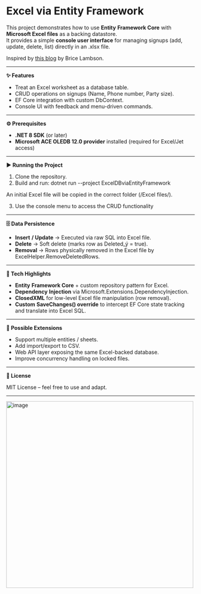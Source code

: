 # Excel via Entity Framework

This project demonstrates how to use **Entity** **Framework Core** with **Microsoft Excel files** as a backing datastore.  
It provides a simple **console user interface** for managing signups (add, update, delete, list) directly in an .xlsx file.

Inspired by [this blog](https://www.bricelam.net/2024/03/12/ef-xlsx.html) by Brice Lambson.

- - -

**✨ Features**

*   Treat an Excel worksheet as a database table.
*   CRUD operations on signups (Name, Phone number, Party size).
*   EF Core integration with custom DbContext.
*   Console UI with feedback and menu-driven commands.

- - -

**⚙️ Prerequisites**

*   **.NET 8 SDK** (or later)
*   **Microsoft ACE OLEDB 12.0 provider** installed (required for Excel/Jet access)

- - -

**▶️ Running the Project**

1.  Clone the repository.
2.  Build and run:  dotnet run --project ExcelDBviaEntityFramework

An initial Excel file will be copied in the correct folder (/Excel files/).

3.  Use the console menu to access the CRUD functionality

- - -

**🗄 Data Persistence**

*   **Insert** **/ Update** → Executed via raw SQL into Excel file.
*   **Delete** → Soft delete (marks row as Deleted\_ý = true).
*   **Removal** → Rows physically removed in the Excel file by ExcelHelper.RemoveDeletedRows.

- - -

**🧩 Tech Highlights**

*   **Entity** **Framework Core** + custom repository pattern for Excel.
*   **Dependency** **Injection** via Microsoft.Extensions.DependencyInjection.
*   **ClosedXML** for low-level Excel file manipulation (row removal).
*   **Custom** **SaveChanges() override** to intercept EF Core state tracking and translate into Excel SQL.

- - -

**🚀 Possible Extensions**

*   Support multiple entities / sheets.
*   Add import/export to CSV.
*   Web API layer exposing the same Excel-backed database.
*   Improve concurrency handling on locked files.

- - -

**📜 License**

MIT License – feel free to use and adapt.

- - -

<!-- <img width="500" alt="image" src="https://github.com/user-attachments/assets/21296658-58bb-4b62-a68b-7a9eab8afdb8" /> -->
<img width="500" alt="image" src="https://github.com/user-attachments/assets/945380a5-0891-4785-8c6e-6717ea633fd3" />

